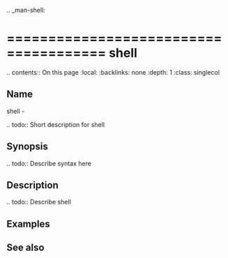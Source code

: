 .. _man-shell:

======================================
shell
======================================

.. contents:: On this page
    :local:
    :backlinks: none
    :depth: 1
    :class: singlecol

Name
----
shell - 

.. todo::
    Short description for shell

Synopsis
--------
.. todo::
   Describe syntax here

Description
-----------
.. todo::
    Describe shell

Examples
--------

See also
--------

